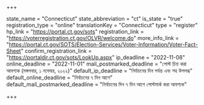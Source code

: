 +++

state_name = "Connecticut"
state_abbreviation = "ct"
is_state = "true"
registration_type = "online"
translationKey = "Connecticut"
type = "register"
hp_link = "https://portal.ct.gov/sots"
registration_link = "https://voterregistration.ct.gov/OLVR/welcome.do"
more_info_link = "https://portal.ct.gov/SOTS/Election-Services/Voter-Information/Voter-Fact-Sheet"
confirm_registration_link = "https://portaldir.ct.gov/sots/LookUp.aspx"
ip_deadline = "2022-11-08"
online_deadline = "2022-11-01"
mail_postmarked_deadline = "পোস্ট চিহ্ন করা আবশ্যক (মঙ্গলবার, ১ নভেম্বর, ২০২২)"
default_ip_deadline = "নির্বাচনের দিন পর্যন্ত এবং সহ উপলব্ধ"
default_online_deadline = "নির্বাচনের ৭ দিন আগে"
default_mail_postmarked_deadline = "নির্বাচনের দিন ৭ দিন আগে পোস্টমার্ক করা আবশ্যক"

+++